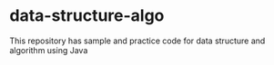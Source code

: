 # data-structure-algo
This repository has sample and practice code for data structure and algorithm using Java
